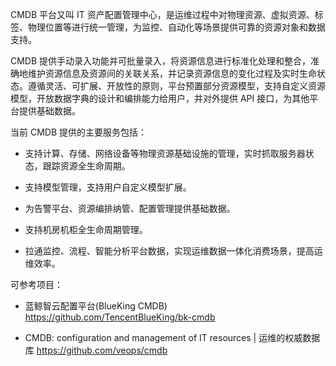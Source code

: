 CMDB 平台又叫 IT 资产配置管理中心，是运维过程中对物理资源、虚拟资源、标签、物理位置等进行统一管理，为监控、自动化等场景提供可靠的资源对象和数据支持。

CMDB 提供手动录入功能并可批量录入，将资源信息进行标准化处理和整合，准确地维护资源信息及资源间的关联关系，并记录资源信息的变化过程及实时生命状态。遵循灵活、可扩展、开放性的原则，平台预置部分资源模型，支持自定义资源模型，开放数据字典的设计和编排能力给用户，并对外提供 API 接口，为其他平台提供基础数据。

当前 CMDB 提供的主要服务包括：

- 支持计算、存储、网络设备等物理资源基础设施的管理，实时抓取服务器状态，跟踪资源全生命周期。

- 支持模型管理，支持用户自定义模型扩展。

- 为告警平台、资源编排纳管、配置管理提供基础数据。

- 支持机房机柜全生命周期管理。

- 拉通监控、流程、智能分析平台数据，实现运维数据一体化消费场景，提高运维效率。

可参考项目：

- 蓝鲸智云配置平台(BlueKing CMDB) <https://github.com/TencentBlueKing/bk-cmdb>

- CMDB: configuration and management of IT resources | 运维的权威数据库 <https://github.com/veops/cmdb>